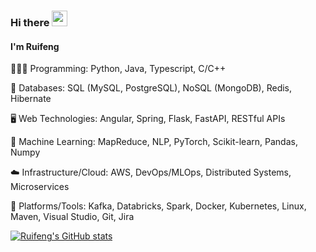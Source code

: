 ### Hi there <img src="https://media.giphy.com/media/hvRJCLFzcasrR4ia7z/giphy.gif" width="25px">

#### I'm Ruifeng

🧑🏻‍💻 Programming: Python, Java, Typescript, C/C++

💾 Databases: SQL (MySQL, PostgreSQL), NoSQL (MongoDB), Redis, Hibernate

🖥️ Web Technologies: Angular, Spring, Flask, FastAPI, RESTful APIs

🧠 Machine Learning: MapReduce, NLP, PyTorch, Scikit-learn, Pandas, Numpy

☁️ Infrastructure/Cloud: AWS, DevOps/MLOps, Distributed Systems, Microservices

🧰 Platforms/Tools: Kafka, Databricks, Spark, Docker, Kubernetes, Linux, Maven, Visual Studio, Git, Jira


<!-- - 🔭 I’m currently working on ... -->
<!-- - 👯 I’m looking to collaborate on ... -->
<!-- - 🤔 I’m looking for help with ... -->
<!-- - 😄 Pronouns: ...
- ⚡ Fun fact: ... -->

[![Ruifeng's GitHub stats](https://github-readme-stats.vercel.app/api?username=ruifengl1&count_private=true&theme=gotham&show_icons=true&hide_border=true)](https://github.com/ruifengl1)<br/>


